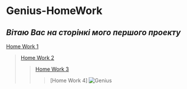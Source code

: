 # Genius-HomeWork
## ***Вітаю Вас на сторінкі мого першого проекту*** ##
[Home Work 1](https://starinskyi.github.io/HomeWork/)<br>
>[Home Work 2](https://starinskyi.github.io/HomeWork2/)<br>
>>[Home Work 3](https://starinskyi.github.io/HomeWork3/)<br>
>>>[Home Work 4]
![Genius](https://b5d544927a00eede1649-be3726e3ad45e4cab18c83e623e49788.ssl.cf3.rackcdn.com/assets/img/boss-baby-2.png)
